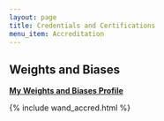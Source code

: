 ```yaml
---
layout: page
title: Credentials and Certifications
menu_item: Accreditation
---
```


## Weights and Biases

[**My Weights and Biases Profile**](https://wandb.ai/unixwzrd)
<br>

{% include wand_accred.html %}